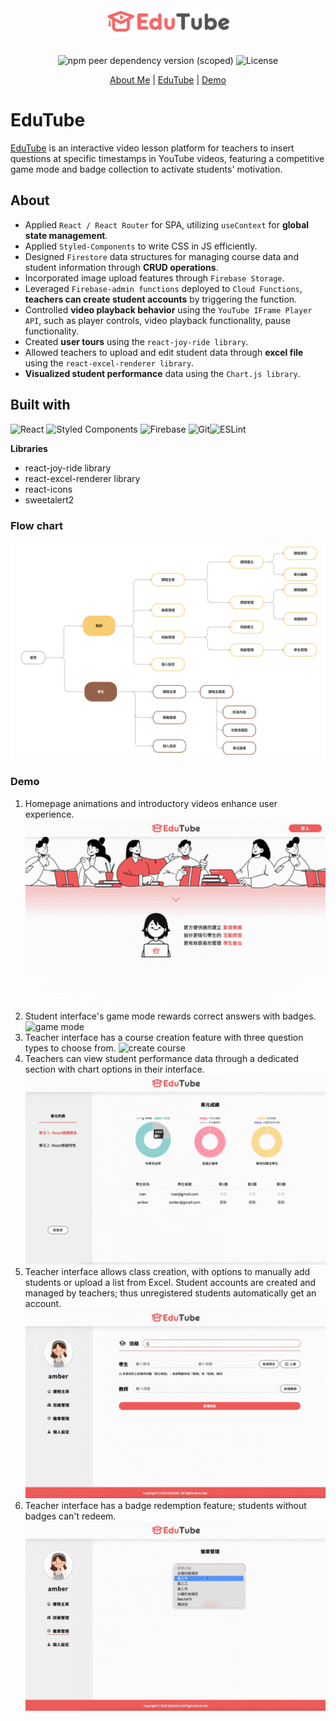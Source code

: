 <div align="center">
  <a href="https://lesson-plan-creator.web.app/" style="margin-bottom:30px; display:block;">
    <img src="./src/components/Asset/logo.png" alt="Logo" width="200px">
  </a>

![npm peer dependency version (scoped)](https://img.shields.io/npm/dependency-version/eslint-config-prettier/peer/eslint) ![License](https://img.shields.io/badge/License-MIT-blue)

  <p align="center">
    <a href="https://www.linkedin.com/in/amber-liang-b935a1136/">About Me</a>
    |
    <a href="https://lesson-plan-creator.web.app/">EduTube</a>
    |
    <a href="https://youtu.be/BENZstmD930">Demo</a>
  </p>
</div>

# EduTube

[EduTube](https://lesson-plan-creator.web.app/) is an interactive video lesson platform for teachers to insert questions at specific timestamps in YouTube videos, featuring a competitive game mode and badge collection to activate students' motivation.

## About

- Applied `React / React Router` for SPA, utilizing `useContext` for **global state management**.
- Applied `Styled-Components` to write CSS in JS efficiently.
- Designed `Firestore` data structures for managing course data and student information through **CRUD operations**.
- Incorporated image upload features through `Firebase Storage`.
- Leveraged `Firebase-admin functions` deployed to `Cloud Functions`, **teachers can create student accounts** by triggering the function.
- Controlled **video playback behavior** using the `YouTube IFrame Player API`, such as player controls, video playback functionality, pause functionality.
- Created **user tours** using the `react-joy-ride library`.
- Allowed teachers to upload and edit student data through **excel file** using the `react-excel-renderer library`.
- **Visualized student performance** data using the `Chart.js library`.

## Built with

![React](https://img.shields.io/badge/react-%2320232a.svg?style=for-the-badge&logo=react&logoColor=%2361DAFB) ![Styled Components](https://img.shields.io/badge/styled--components-DB7093?style=for-the-badge&logo=styled-components&logoColor=white) ![Firebase](https://img.shields.io/badge/firebase-%23039BE5.svg?style=for-the-badge&logo=firebase) ![Git](https://img.shields.io/badge/git-%23F05033.svg?style=for-the-badge&logo=git&logoColor=white)![ESLint](https://img.shields.io/badge/ESLint-4B3263?style=for-the-badge&logo=eslint&logoColor=white)

**Libraries**

- react-joy-ride library
- react-excel-renderer library
- react-icons
- sweetalert2

### Flow chart

![flow chart](./src/components/Asset/readme/flowchart.png)

### Demo

1. Homepage animations and introductory videos enhance user experience.  
   ![main page](./src/components/Asset/readme/demo_mainpage.gif)
2. Student interface's game mode rewards correct answers with badges.
   ![game mode](./src/components/Asset/readme/demo_gamemode.gif)
3. Teacher interface has a course creation feature with three question types to choose from.
   ![create course](./src/components/Asset/readme/demo_createcourse.gif)
4. Teachers can view student performance data through a dedicated section with chart options in their interface.
   ![manage score](./src/components/Asset/readme/demo_score.gif)
5. Teacher interface allows class creation, with options to manually add students or upload a list from Excel. Student accounts are created and managed by teachers; thus unregistered students automatically get an account.  
   ![create class](./src/components/Asset/readme/demo_createclass.gif)
6. Teacher interface has a badge redemption feature; students without badges can't redeem.
   ![redeem badge](./src/components/Asset/readme/demo_redeembadge.gif)

